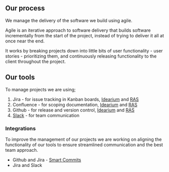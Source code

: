 ## Our process

We manage the delivery of the software we build using agile.

Agile is an iterative approach to software delivery that builds software incrementally from the start of the project, instead of trying to deliver it all at once near the end.

It works by breaking projects down into little bits of user functionality - user stories - prioritizing them, and continuously releasing functionality to the client throughout the project.

## Our tools

To manage projects we are using;

1. Jira - for issue tracking in Kanban boards, [Idearium](https://idearium.atlassian.net) and [RAS](https://flashmedia.atlassian.net)
2. Confluence - for scoping documentation, [Idearium](https://idearium.atlassian.net/wiki) and [RAS](https://flashmedia.atlassian.net/wiki)
3. Github - for release and version control, [Idearium](https://github.com/idearium) and [RAS](https://github.com/flashmedia)
4. [Slack](https://idearium.slack.com) - for team communication 

### Integrations

To improve the management of our projects we are working on aligning the functionality of our tools to ensure streamlined communication and the best team approach.

- Github and Jira - [Smart Commits](../smart-commits.md)
- Jira and Slack

